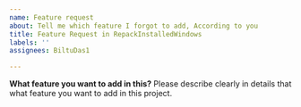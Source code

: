 ```yaml
---
name: Feature request
about: Tell me which feature I forgot to add, According to you
title: Feature Request in RepackInstalledWindows
labels: ''
assignees: BiltuDas1

---
```


**What feature you want to add in this?**
Please describe clearly in details that what feature you want to add in this project.
